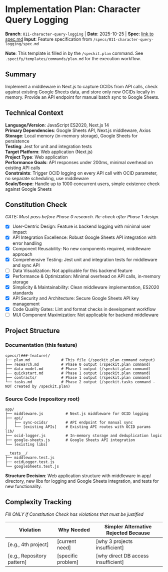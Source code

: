 # Implementation Plan: Character Query Logging

**Branch**: `011-character-query-logging` | **Date**: 2025-10-25 | **Spec**: [link to spec.md](specs/011-character-query-logging/spec.md)
**Input**: Feature specification from `/specs/011-character-query-logging/spec.md`

**Note**: This template is filled in by the `/speckit.plan` command. See `.specify/templates/commands/plan.md` for the execution workflow.

## Summary

Implement a middleware in Next.js to capture OCIDs from API calls, check against existing Google Sheets data, and store only new OCIDs locally in memory. Provide an API endpoint for manual batch sync to Google Sheets.

## Technical Context

<!--
  ACTION REQUIRED: Replace the content in this section with the technical details
  for the project. The structure here is presented in advisory capacity to guide
  the iteration process.
-->

**Language/Version**: JavaScript ES2020, Next.js 14  
**Primary Dependencies**: Google Sheets API, Next.js middleware, Axios  
**Storage**: Local memory (in-memory storage), Google Sheets for persistence  
**Testing**: Jest for unit and integration tests  
**Target Platform**: Web application (Next.js)  
**Project Type**: Web application  
**Performance Goals**: API responses under 200ms, minimal overhead on existing API calls  
**Constraints**: Trigger OCID logging on every API call with OCID parameter, no separate scheduling, use middleware  
**Scale/Scope**: Handle up to 1000 concurrent users, simple existence check against Google Sheets

## Constitution Check

_GATE: Must pass before Phase 0 research. Re-check after Phase 1 design._

- [x] User-Centric Design: Feature is backend logging with minimal user impact
- [x] API Integration Excellence: Robust Google Sheets API integration with error handling
- [x] Component Reusability: No new components required, middleware approach
- [x] Comprehensive Testing: Jest unit and integration tests for middleware and sync API
- [ ] Data Visualization: Not applicable for this backend feature
- [x] Performance & Optimization: Minimal overhead on API calls, in-memory storage
- [x] Simplicity & Maintainability: Clean middleware implementation, ES2020 standards
- [x] API Security and Architecture: Secure Google Sheets API key management
- [x] Code Quality Gates: Lint and format checks in development workflow
- [ ] MUI Component Maximization: Not applicable for backend middleware

## Project Structure

### Documentation (this feature)

```
specs/[###-feature]/
├── plan.md              # This file (/speckit.plan command output)
├── research.md          # Phase 0 output (/speckit.plan command)
├── data-model.md        # Phase 1 output (/speckit.plan command)
├── quickstart.md        # Phase 1 output (/speckit.plan command)
├── contracts/           # Phase 1 output (/speckit.plan command)
└── tasks.md             # Phase 2 output (/speckit.tasks command - NOT created by /speckit.plan)
```

### Source Code (repository root)

```
app/
├── middleware.js          # Next.js middleware for OCID logging
├── api/
│   ├── sync-ocids/        # API endpoint for manual sync
│   └── [existing APIs]    # Existing API routes with OCID params
lib/
├── ocid-logger.js         # In-memory storage and deduplication logic
├── google-sheets.js       # Google Sheets API integration
└── [existing libs]

__tests__/
├── middleware.test.js
├── ocidLogger.test.js
└── googleSheets.test.js
```

**Structure Decision**: Web application structure with middleware in app/ directory, new libs for logging and Google Sheets integration, and tests for new functionality.

## Complexity Tracking

_Fill ONLY if Constitution Check has violations that must be justified_

| Violation                  | Why Needed         | Simpler Alternative Rejected Because |
| -------------------------- | ------------------ | ------------------------------------ |
| [e.g., 4th project]        | [current need]     | [why 3 projects insufficient]        |
| [e.g., Repository pattern] | [specific problem] | [why direct DB access insufficient]  |
